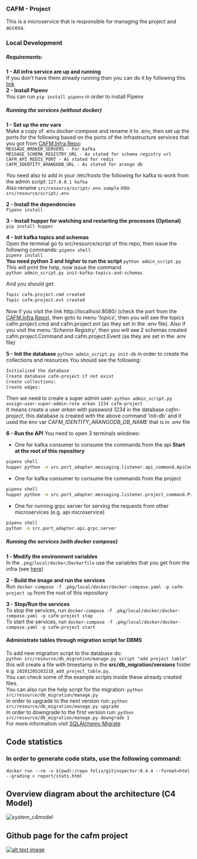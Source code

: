 ### CAFM - Project

This is a microservice that is responsible for managing the project and access.

### Local Development
##### Requirements: 
**1 - All infra service are up and running**  
If you don't have them already running then you can do it by following this [link](https://github.com/DigitalMOB2/cafm.infra)  
**2 - Install Pipenv**  
You can run `pip install pipenv` in order to install Pipenv

##### Running the services (without docker)
**1 - Set up the env vars**  
Make a copy of .env.docker-compose and rename it to .env, then set up the ports for the following
based on the ports of the infrastructure services that you got from [CAFM.Infra Repo](https://github.com/DigitalMOB2/cafm.infra):  
`MESSAGE_BROKER_SERVERS - For kafka`  
`MESSAGE_SCHEMA_REGISTRY_URL - As stated for schema registry url`  
`CAFM_API_REDIS_PORT - As stated for redis`  
`CAFM_IDENTITY_ARANGODB_URL - As stated for arango db`

You need also to add in your /etc/hosts the following for kafka to work from the admin script:
`127.0.0.1 kafka`  
Also rename `src/resource/script/.env.sample` into `src/resource/script/.env`

**2 - Install the dependencies**  
`Pipenv install`   

**3 - Install hupper for watching and restarting the processes (Optional)**  
`pip install hupper`

**4 - Init kafka topics and schemas**  
Open the terminal go to src/resource/script of this repo, then issue the following commands:
`pipenv shell`  
`pipenv install`  
**You need python 3 and higher to run the script**
`python admin_script.py`  This will print the help, now issue the command  
`python admin_script.py init-kafka-topics-and-schemas`

And you should get:  
```sh
Topic cafm.project.cmd created
Topic cafm.project.evt created
```
Now if you visit the link http://localhost:8080/ (check the port from the [CAFM.Infra Repo](https://github.com/DigitalMOB2/cafm.infra)), 
then goto to menu '*topics*', then you will see the topics cafm.project.cmd and cafm.project.evt (as they set in the .env file). Also
if you visit the menu '*Schema Registry*', then you will see 2 schemas created cafm.project.Command and
cafm.project.Event (as they are set in the .env file)

**5 - Init the database**
`python admin_script.py init-db`  in order to create the collections and resources
You should see the following:  
```sh
Initialized the database
Create database cafm-project if not exist
Create collections:
Create edges:
```  
Then we need to create a super admin user:
`python admin_script.py assign-user-super-admin-role arkan 1234 cafm-project`  
It means create a user *arkan* with password *1234* in the database *cafm-project*, this
database is created with the above command 'init-db' and it used the env var 
*CAFM_IDENTITY_ARANGODB_DB_NAME* that is in *.env* file

**6 - Run the API**
You need to open 3 terminals windows:
* One for kafka consumer to consume the commands from the api **Start at the root of this repository**
```sh
pipenv shell
hupper python -m src.port_adapter.messaging.listener.api_command.ApiCommandListener
```
* One for kafka consumer to consume the commands from the project  
```sh
pipenv shell
hupper python -m src.port_adapter.messaging.listener.project_command.ProjectCommandListener
```
* One for running grpc server for serving the requests from other microservices (e.g. api microservice)
```sh
pipenv shell
python -m src.port_adapter.api.grpc.server
```
  
##### Running the services (with docker compose)
**1 - Modify the environment variables**  
In the `.pkg/local/docker/Dockerfile` use the variables that you get from the infra (see [here](https://github.com/DigitalMOB2/cafm.infra))
  
**2 - Build the image and run the services**  
Run `docker-compose -f .pkg/local/docker/docker-compose.yaml -p cafm-project up` from the root of this repository

**3 - Stop/Run the services**  
To stop the services, run `docker-compose -f .pkg/local/docker/docker-compose.yaml -p cafm-project stop`  
To start the services, run `docker-compose -f .pkg/local/docker/docker-compose.yaml -p cafm-project start`

#### Administrate tables through migration script for DBMS 
To add new migration script to the database do:  
`python src/resource/db_migration/manage.py script "add project table"` this will create
a file with timestamp in the **src/db_migration/versions** folder e.g. `20201205103218_add_project_table.py`.  
You can check some of the example scripts inside these already created files.  
You can also run the help script for the migration: `python src/resource/db_migration/manage.py`  
In order to upgrade to the next version run: `python src/resource/db_migration/manage.py upgrade`  
In order to downgrade to the first version run: `python src/resource/db_migration/manage.py downgrade 1`  
For more information visit [SQLAlchemy Migrate](https://sqlalchemy-migrate.readthedocs.io/en/latest/index.html)

## Code statistics
### In order to generate code stats, use the following command:
`docker run --rm -v $(pwd):/repo felix/gitinspector:0.4.4 --format=html --grading > report/stats.html`

## Overview diagram about the architecture (C4 Model)
![system_c4model](https://github.com/DigitalMOB2/cafm.project/raw/master/src/resource/graph_data/system_c4model.svg)


## Github page for the cafm project
[1]: https://arkanmgerges.github.io/cafm
[2]: https://github.com/DigitalMOB2/cafm.project/raw/master/src/resource/img/page.png
[![alt text image][2]][1]



